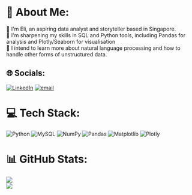 # 💫 About Me:
🤖 I'm Eli, an aspiring data analyst and storyteller based in Singapore.<br>
🌱 I'm sharpening my skills in SQL and Python tools, including Pandas for analysis and Plotly/Seaborn for visualisation<br>
💭 I intend to learn more about natural language processing and how to handle other forms of unstructured data.<br>


## 🌐 Socials:
[![LinkedIn](https://img.shields.io/badge/LinkedIn-%230077B5.svg?logo=linkedin&logoColor=white)](https://linkedin.com/in/https://www.linkedin.com/in/eli-ordonez/) [![email](https://img.shields.io/badge/Email-D14836?logo=gmail&logoColor=white)](mailto:elirdnz@gmail.com) 

# 💻 Tech Stack:
![Python](https://img.shields.io/badge/python-3670A0?style=for-the-badge&logo=python&logoColor=ffdd54) ![MySQL](https://img.shields.io/badge/mysql-4479A1.svg?style=for-the-badge&logo=mysql&logoColor=white) ![NumPy](https://img.shields.io/badge/numpy-%23013243.svg?style=for-the-badge&logo=numpy&logoColor=white) ![Pandas](https://img.shields.io/badge/pandas-%23150458.svg?style=for-the-badge&logo=pandas&logoColor=white) ![Matplotlib](https://img.shields.io/badge/Matplotlib-%23ffffff.svg?style=for-the-badge&logo=Matplotlib&logoColor=black) ![Plotly](https://img.shields.io/badge/Plotly-%233F4F75.svg?style=for-the-badge&logo=plotly&logoColor=white)
# 📊 GitHub Stats:
![](https://github-readme-stats.vercel.app/api?username=eeeraiii&theme=dark&hide_border=false&include_all_commits=false&count_private=false)<br/>
![](https://github-profile-trophy.vercel.app/?username=eeeraiii&theme=radical&no-frame=false&no-bg=true&margin-w=4)
